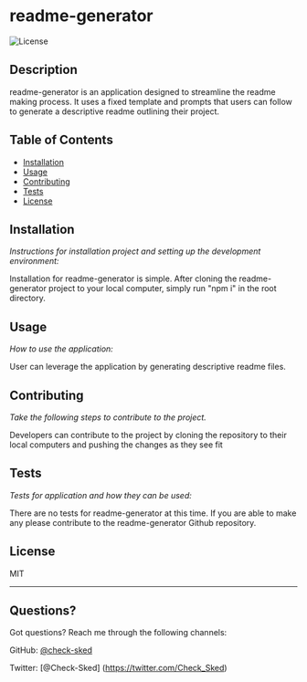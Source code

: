 # readme-generator

![License](https://img.shields.io/badge/license-MIT-blue.svg)

## Description

readme-generator is an application designed to streamline the readme making process. It uses a fixed template and prompts that users can follow to generate a descriptive readme outlining their project.

## Table of Contents

- [Installation](#installation)
- [Usage](#usage)
- [Contributing](#contributing)
- [Tests](#tests)
- [License](#license)

## Installation

_Instructions for installation project and setting up the development environment:_

Installation for readme-generator is simple. After cloning the readme-generator project to your local computer, simply run "npm i" in the root directory.

## Usage

_How to use the application:_

User can leverage the application by generating descriptive readme files.

## Contributing

_Take the following steps to contribute to the project._

Developers can contribute to the project by cloning the repository to their local computers and pushing the changes as they see fit

## Tests

_Tests for application and how they can be used:_

There are no tests for readme-generator at this time. If you are able to make any please contribute to the readme-generator Github repository.

## License

MIT

---

## Questions?

Got questions? Reach me through the following channels:

GitHub: [@check-sked](https://api.github.com/users/check-sked)

Twitter: [@Check-Sked] (https://twitter.com/Check_Sked)
